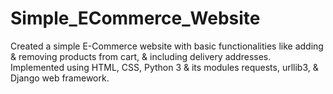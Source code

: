 # Simple_ECommerce_Website
Created a simple E-Commerce website with basic functionalities like adding &amp; removing products from cart, &amp; including delivery addresses.<br/>
Implemented using HTML, CSS, Python 3 &amp; its modules requests, urllib3, &amp; Django web framework.
